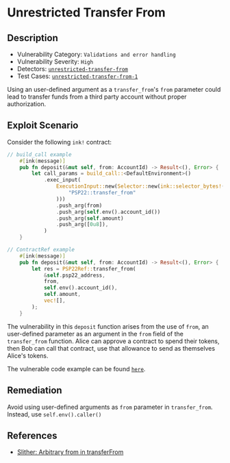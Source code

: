 # Unrestricted Transfer From

## Description

- Vulnerability Category: `Validations and error handling`
- Vulnerability Severity: `High`
- Detectors: [`unrestricted-transfer-from`](https://github.com/CoinFabrik/scout/tree/main/detectors/unrestricted-transfer-from)
- Test Cases: [`unrestricted-transfer-from-1`](https://github.com/CoinFabrik/scout/tree/main/test-cases/unrestricted-transfer-from/unrestricted-transfer-from-1)

Using an user-defined argument as a `transfer_from`'s `from` parameter could lead to transfer funds from a third party account without proper authorization.
 
## Exploit Scenario

Consider the following `ink!` contract:

```rust
// build_call example
    #[ink(message)]
    pub fn deposit(&mut self, from: AccountId) -> Result<(), Error> {
        let call_params = build_call::<DefaultEnvironment>()
            .exec_input(
                ExecutionInput::new(Selector::new(ink::selector_bytes!(
                    "PSP22::transfer_from"
                )))
                .push_arg(from)
                .push_arg(self.env().account_id())
                .push_arg(self.amount)
                .push_arg([0u8]),
            )
    }

// ContractRef example
    #[ink(message)]
    pub fn deposit(&mut self, from: AccountId) -> Result<(), Error> {
        let res = PSP22Ref::transfer_from(
            &self.psp22_address,
            from,
            self.env().account_id(),
            self.amount,
            vec![],
        );
    }
```

The vulnerability in this `deposit` function arises from the use of `from`, an user-defined parameter as an argument in the `from` field of the `transfer_from` function. Alice can approve a contract to spend their tokens, then Bob can call that contract, use that allowance to send as themselves Alice's tokens. 
 

The vulnerable code example can be found [`here`](https://github.com/CoinFabrik/scout/tree/main/test-cases/unrestricted-transfer-from/unrestricted-transfer-from-1/vulnerable-example).

## Remediation

Avoid using user-defined arguments as `from` parameter in `transfer_from`. Instead, use `self.env().caller()`


## References

- [Slither: Arbitrary from in transferFrom](https://github.com/crytic/slither/wiki/Detector-Documentation#arbitrary-from-in-transferfrom)